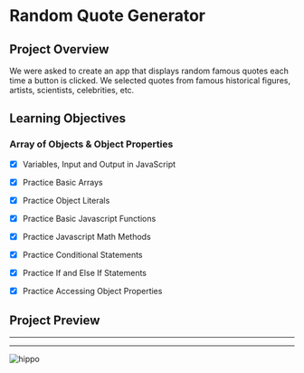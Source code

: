 # Random Quote Generator

## Project Overview
We were asked to create an app that displays random famous quotes each time a button is clicked. We selected quotes from famous historical figures, artists, scientists, celebrities, etc.

## Learning Objectives

### Array of Objects & Object Properties

* [x] Variables, Input and Output in JavaScript
* [x] Practice Basic Arrays
* [x] Practice Object Literals
* [x] Practice Basic Javascript Functions
* [x] Practice Javascript Math Methods
* [x] Practice Conditional Statements
* [x] Practice If and Else If Statements
* [x] Practice Accessing Object Properties




## Project Preview  
- - -
- - -

![hippo](https://media.giphy.com/media/KE0ftVImVTZfKTcWRd/giphy.gif)


